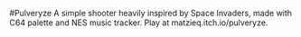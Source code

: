 #Pulveryze
A simple shooter heavily inspired by Space Invaders, made with C64 palette and NES music tracker. Play at matzieq.itch.io/pulveryze.
